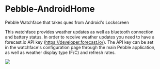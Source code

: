 # Pebble-AndroidHome
Pebble Watchface that takes ques from Android's Lockscreen

This watchface provides weather updates as well as bluetooth connection and battery status. In order to receive weather updates you need to have a forecast.io API key (https://developer.forecast.io/). The API key can be set in the watchface's configuration page through the main Pebble application, as well as weather display type (F/C) and refresh rates.

<img src="http://projects.nsfugames.com/Pebble/androidhome.png" />

